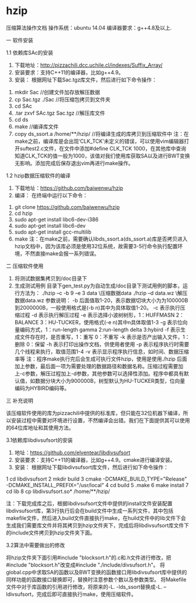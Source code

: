 # hzip
压缩算法操作文档
操作系统：ubuntu 14.04
编译器要求：g++4.8及以上.

一 软件安装

1.1	依赖库SAc的安装

1)	下载地址：http://pizzachili.dcc.uchile.cl/indexes/Suffix_Array/
2)	安装要求：支持C++11的编译器，比如g++4.9。
3)	安装：
根据网址下载Sac.tgz库文件，然后进行如下命令操作：
1.	mkdir Sac               //创建文件加存放解压数据
2.	cp Sac.tgz ./Sac          //将压缩包拷贝到文件夹
3.	cd SAc
4.	.tar zxvf SAc.tgz Sac.tgz   //解压库文件
5.	cd ds
6.	make                   //编译库文件
7.	copy ds_ssort.a /home/**/hzip/  //将编译生成的库拷贝到压缩软件中
注：在make之前，编译库是会出现‘CLK_TCK’未定义的错误，可以使用vim编辑器打开suftest2.c文件，在文件中添加#define CLK_TCK 1000，在其他库中查询知道CLK_TCK的值一般为1000，该值对我们使用库获取SA以及进行BWT变换无影响。添加完成后保存退出vim再进行make操作。

1.2	hzip数据压缩软件的编译

1)	下载地址：https://github.com/baiwenwu/hzip
2)	编译：
在终端中运行以下命令：
1.	git clone https://github.com/baiwenwu/hzip
2.	cd hzip
3.	sudo apt-get install libc6-dev-i386
4.	sudo apt-get install libc6-dev
5.	sudo apt-get install gcc-multilib
6.	make
注：在make之前，需要确认libds_ssort.a(ds_ssort.a)库是否拷贝进入hzip文档中，因为该库必须是使用32位系统，故需要3-5行命令执行配置环境，不然直接make会报一系列错误。

二 压缩软件使用
1.	将测试数据集拷贝到/doc目录下
2.	生成测试用例
目录下gen_test.py为自动生成/doc目录下测试用例的脚本，运行方法为：
./hzip –c -b 9 –e 3 data  \\压缩数据data
./hzip –d data.wz       \\解压数据data.wz
参数说明：
		-b 后面值取1-20，表示数据切块大小为为100000B到2000000B，一般使用格式是(-b  n)其中为具体取值1-20。 
-c 表示执行压缩过程
	-d 表示执行解压过程
	-e 表示选择小波树树形，1：HUFFMASN 2：BALANCE 3：HU-TUCKER，使用格式(-e  n)其中n具体取值1-3
	-g 表示位向量编码方式，1：run-length gamma 2:run-length delta 3:hybird
	-f 表示生成文件存在时，是否重写，1：重写 0：不重写
	-k 表示是否产出输入文件，1：删除 0：保留
	-h 表示打印出操作文档，供使用者使用
	-p 表示程序执行时需要几个线程来执行，取值范围1-4
	-v 表示显示程序执行信息，如时间、数据压缩率等
注：程序make执行完后会生成可执行文件hzip，使用是使用./hzip 后面加上参数，最后面一项为需要处理的数据路径和数据名称。压缩过程需要加上-c参数，解压过程加上-d参数，其他参数可以选择性添加。程序中都具有默认值，如数据分块大小为900000B，树型默认为HU-TUCKER类型，位向量编码为HYBIRD编码等。

三 补充说明

该压缩软件使用的库为pizzachili中提供的标准库，但只能在32位机器下编译，所以安装过程中需要对环境进行设置，不然编译会出错。我们在下面提供其可以使用的64位库地址和其使用方法。

3.1依赖库libdivsufsort的安装

1)	地址：https://github.com/elventear/libdivsufsort 
2)	安装要求：支持C++11的编译器，比如g++4.9。cmake进行编译安装。
3)	安装：
根据网址下载libdivsufsort库文件，然后进行如下命令操作：

1	cd libdivsufsort
2	mkdir build 
3	cmake -DCMAKE_BUILD_TYPE="Release" -DCMAKE_INSTALL_PREFIX="/usr/local"
4	cd build
5	.make
6	make install
7	cd lib
8	cp libdivsufsort.so* /home/**/hzip/

注：下载完成库之后，根据libdivsufsort文件中提供的install文件安装配置libdivsufsort库，第3行执行后会在build文件中生成一系列文件，其中包括makefile文件，然后进入build文件直接执行make，在huild文件中的lib文件下会生成我们需要库文件并将其拷贝到hzip文件夹下，完成后将libdivsufsort库文件下的include文件拷贝到hzip文件夹下面。

3.2算法中需要做出的修改 

将hzip文件夹下面引用#include "blocksort.h"的.c和.h文件进行修改，把#include "blocksort.h"改变成#include "./include/divsufsort.h"。
将global.cpp中求取SA的函数以及BWT变换的函数接口用libdivsufsort库中提供的同样功能的函数接口替换即可，替换时注意参数个数以及参数类型。
将Makefile文件中对于库函数的引用进行修改，将原来的-L. -lds_ssort替换成-L. –ldivsufsort，完成后即可直接执行make，使用压缩软件。

